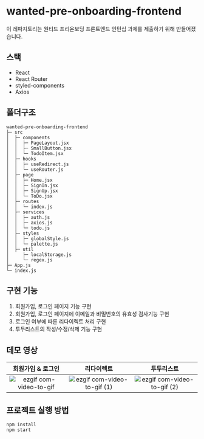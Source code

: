 # wanted-pre-onboarding-frontend

이 레파지토리는 원티드 프리온보딩 프론트엔드 인턴십 과제를 제출하기 위해 만들어졌습니다.

## 스택
- React 
- React Router 
- styled-components
- Axios

## 폴더구조
```
wanted-pre-onboarding-frontend
├─ src
│  ├─ components
│  │  ├─ PageLayout.jsx
│  │  ├─ SmallButton.jsx
│  │  └─ TodoItem.jsx
│  ├─ hooks
│  │  ├─ useRedirect.js
│  │  └─ useRouter.js
│  ├─ page
│  │  ├─ Home.jsx
│  │  ├─ SignIn.jsx
│  │  ├─ SignUp.jsx
│  │  └─ ToDo.jsx
│  ├─ routes
│  │  └─ index.js
│  ├─ services
│  │  ├─ auth.js
│  │  ├─ axios.js
│  │  └─ todo.js
│  ├─ styles
│  │  ├─ globalStyle.js
│  │  └─ palette.js
│  ├─ util
│     ├─ localStorage.js
│     └─ regex.js  
├─ App.js
└─ index.js
```
## 구현 기능
1) 회원가입, 로그인 페이지 기능 구현
2) 회원가입, 로그인 페이지에 이메일과 비밀번호의 유효성 검사기능 구현
3) 로그인 여부에 따른 리다이렉트 처리 구현
4) 투두리스트의 작성/수정/삭제 기능 구현

## 데모 영상
| 회원가입 & 로그인 | 리다이렉트 | 투두리스트 |
|:---:|:---:|:---:|
|![ezgif com-video-to-gif](https://user-images.githubusercontent.com/115159126/231817947-71b6c099-c5f8-48c2-9f5c-7963161abc62.gif)|![ezgif com-video-to-gif (1)](https://user-images.githubusercontent.com/115159126/231818397-da9a9d8a-24aa-45a1-bde2-98dbe3aabcab.gif)|![ezgif com-video-to-gif (2)](https://user-images.githubusercontent.com/115159126/231818800-bf04ba6b-893a-4b97-a7b4-c4294ab7c8be.gif)


## 프로젝트 실행 방법
```
npm install
npm start
```


